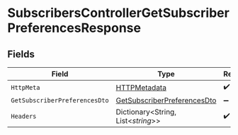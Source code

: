 # SubscribersControllerGetSubscriberPreferencesResponse


## Fields

| Field                                                                                 | Type                                                                                  | Required                                                                              | Description                                                                           |
| ------------------------------------------------------------------------------------- | ------------------------------------------------------------------------------------- | ------------------------------------------------------------------------------------- | ------------------------------------------------------------------------------------- |
| `HttpMeta`                                                                            | [HTTPMetadata](../../Models/Components/HTTPMetadata.md)                               | :heavy_check_mark:                                                                    | N/A                                                                                   |
| `GetSubscriberPreferencesDto`                                                         | [GetSubscriberPreferencesDto](../../Models/Components/GetSubscriberPreferencesDto.md) | :heavy_minus_sign:                                                                    | OK                                                                                    |
| `Headers`                                                                             | Dictionary<String, List<*string*>>                                                    | :heavy_check_mark:                                                                    | N/A                                                                                   |